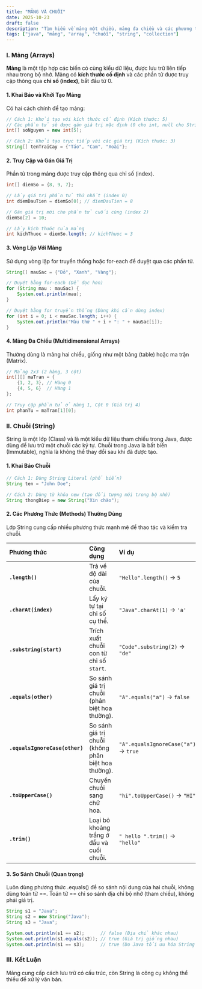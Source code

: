 ```yaml
---
title: "MẢNG VÀ CHUỖI"
date: 2025-10-23
draft: false
description: "Tìm hiểu về mảng một chiều, mảng đa chiều và các phương thức cơ bản của đối tượng String."
tags: ["java", "mảng", "array", "chuỗi", "string", "collection"]
---
```


### I. Mảng (Arrays)

**Mảng** là một tập hợp các biến có cùng kiểu dữ liệu, được lưu trữ liên tiếp nhau trong bộ nhớ. Mảng có **kích thước cố định** và các phần tử được truy cập thông qua **chỉ số (index)**, bắt đầu từ 0.

#### 1. Khai Báo và Khởi Tạo Mảng

Có hai cách chính để tạo mảng:

```java
// Cách 1: Khởi tạo với kích thước cố định (Kích thước: 5)
// Các phần tử sẽ được gán giá trị mặc định (0 cho int, null cho String,...)
int[] soNguyen = new int[5];

// Cách 2: Khởi tạo trực tiếp với các giá trị (Kích thước: 3)
String[] tenTraiCay = {"Táo", "Cam", "Xoài"};
```

#### 2. Truy Cập và Gán Giá Trị

Phần tử trong mảng được truy cập thông qua chỉ số (index).

```java
int[] diemSo = {8, 9, 7};

// Lấy giá trị phần tử thứ nhất (index 0)
int diemDauTien = diemSo[0]; // diemDauTien = 8

// Gán giá trị mới cho phần tử cuối cùng (index 2)
diemSo[2] = 10;

// Lấy kích thước của mảng
int kichThuoc = diemSo.length; // kichThuoc = 3
```

#### 3. Vòng Lặp Với Mảng

Sử dụng vòng lặp for truyền thống hoặc for-each để duyệt qua các phần tử.

```java
String[] mauSac = {"Đỏ", "Xanh", "Vàng"};

// Duyệt bằng for-each (Dễ đọc hơn)
for (String mau : mauSac) {
    System.out.println(mau);
}

// Duyệt bằng for truyền thống (Dùng khi cần dùng index)
for (int i = 0; i < mauSac.length; i++) {
    System.out.println("Màu thứ " + i + ": " + mauSac[i]);
}
```

#### 4. Mảng Đa Chiều (Multidimensional Arrays)

Thường dùng là mảng hai chiều, giống như một bảng (table) hoặc ma trận (Matrix).

```java
// Mảng 2x3 (2 hàng, 3 cột)
int[][] maTran = {
    {1, 2, 3}, // Hàng 0
    {4, 5, 6}  // Hàng 1
};

// Truy cập phần tử ở Hàng 1, Cột 0 (Giá trị 4)
int phanTu = maTran[1][0];
```

### II. Chuỗi (String)

String là một lớp (Class) và là một kiểu dữ liệu tham chiếu trong Java, được dùng để lưu trữ một chuỗi các ký tự. Chuỗi trong Java là bất biến (Immutable), nghĩa là không thể thay đổi sau khi đã được tạo.

#### 1. Khai Báo Chuỗi

```java
// Cách 1: Dùng String Literal (phổ biến)
String ten = "John Doe";

// Cách 2: Dùng từ khóa new (tạo đối tượng mới trong bộ nhớ)
String thongDiep = new String("Xin chào");
```

#### 2. Các Phương Thức (Methods) Thường Dùng

Lớp String cung cấp nhiều phương thức mạnh mẽ để thao tác và kiểm tra chuỗi.

| Phương thức                    | Công dụng                                           | Ví dụ                                |
| :----------------------------- | :-------------------------------------------------- | :----------------------------------- |
| **`.length()`**                | Trả về độ dài của chuỗi.                            | `"Hello".length()` → `5`             |
| **`.charAt(index)`**           | Lấy ký tự tại chỉ số cụ thể.                        | `"Java".charAt(1)` → `'a'`           |
| **`.substring(start)`**        | Trích xuất chuỗi con từ chỉ số `start`.             | `"Code".substring(2)` → `"de"`       |
| **`.equals(other)`**           | So sánh giá trị chuỗi (phân biệt hoa thường).       | `"A".equals("a")` → `false`          |
| **`.equalsIgnoreCase(other)`** | So sánh giá trị chuỗi (không phân biệt hoa thường). | `"A".equalsIgnoreCase("a")` → `true` |
| **`.toUpperCase()`**           | Chuyển chuỗi sang chữ hoa.                          | `"hi".toUpperCase()` → `"HI"`        |
| **`.trim()`**                  | Loại bỏ khoảng trắng ở đầu và cuối chuỗi.           | `" hello ".trim()` → `"hello"`       |

#### 3. So Sánh Chuỗi (Quan trọng)

Luôn dùng phương thức .equals() để so sánh nội dung của hai chuỗi, không dùng toán tử ==. Toán tử == chỉ so sánh địa chỉ bộ nhớ (tham chiếu), không phải giá trị.

```java
String s1 = "Java";
String s2 = new String("Java");
String s3 = "Java";

System.out.println(s1 == s2);      // false (Địa chỉ khác nhau)
System.out.println(s1.equals(s2)); // true (Giá trị giống nhau)
System.out.println(s1 == s3);      // true (Do Java tối ưu hóa String Literal, cùng địa chỉ)
```

### III. Kết Luận

Mảng cung cấp cách lưu trữ có cấu trúc, còn String là công cụ không thể thiếu để xử lý văn bản.
